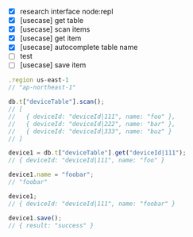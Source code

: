 - [x] research interface node:repl
- [x] [usecase] get table
- [x] [usecase] scan items
- [x] [usecase] get item
- [x] [usecase] autocomplete table name
- [ ] test
- [ ] [usecase] save item

```js
.region us-east-1
// "ap-northeast-1"

db.t["deviceTable"].scan();
// [
//   { deviceId: "deviceId|111", name: "foo" },
//   { deviceId: "deviceId|222", name: "bar" },
//   { deviceId: "deviceId|333", name: "buz" }
// ]

device1 = db.t["deviceTable"].get("deviceId|111");
// { deviceId: "deviceId|111", name: "foo" }

device1.name = "foobar";
// "foobar"

device1;
// { deviceId: "deviceId|111", name: "foobar" }

device1.save();
// { result: "success" }
```
